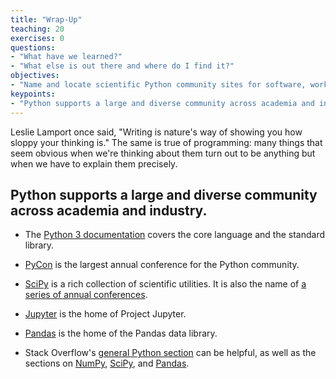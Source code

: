 ```yaml
---
title: "Wrap-Up"
teaching: 20
exercises: 0
questions:
- "What have we learned?"
- "What else is out there and where do I find it?"
objectives:
- "Name and locate scientific Python community sites for software, workshops, and help."
keypoints:
- "Python supports a large and diverse community across academia and industry."
---
```


Leslie Lamport once said, "Writing is nature's way of showing you how sloppy your thinking is."
The same is true of programming:
many things that seem obvious when we're thinking about them
turn out to be anything but when we have to explain them precisely.

## Python supports a large and diverse community across academia and industry.

*   The [Python 3 documentation](https://docs.python.org/3/) covers the core language
    and the standard library.

*   [PyCon](https://pycon.org/) is the largest annual conference for the Python community.

*   [SciPy](https://scipy.org) is a rich collection of scientific utilities.
    It is also the name of [a series of annual conferences](https://conference.scipy.org/).

*   [Jupyter](https://jupyter.org) is the home of Project Jupyter.

*   [Pandas](https://pandas.pydata.org) is the home of the Pandas data library.

*   Stack Overflow's [general Python section](https://stackoverflow.com/questions/tagged/python?tab=Votes)
    can be helpful,
    as well as the sections on [NumPy](https://stackoverflow.com/questions/tagged/numpy?tab=Votes),
    [SciPy](https://stackoverflow.com/questions/tagged/scipy?tab=Votes), and
    [Pandas](https://stackoverflow.com/questions/tagged/pandas?tab=Votes).
